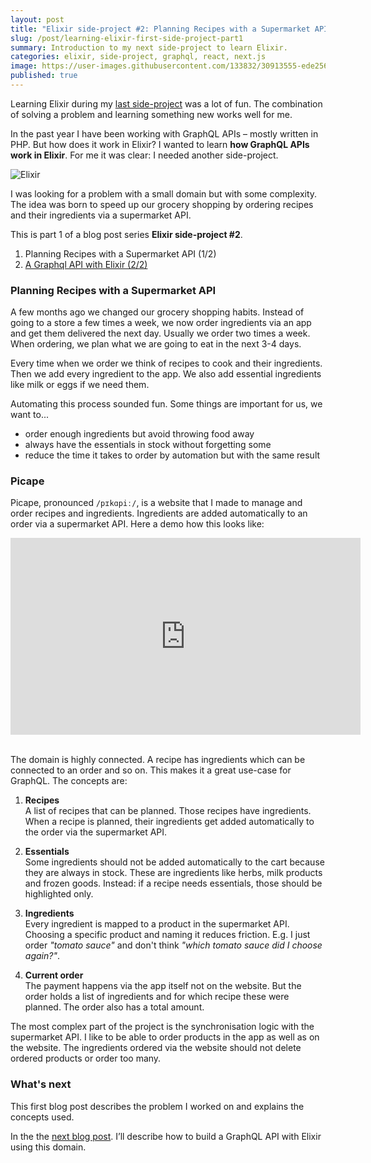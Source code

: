 ```yaml
---
layout: post
title: "Elixir side-project #2: Planning Recipes with a Supermarket API (1/2)"
slug: /post/learning-elixir-first-side-project-part1
summary: Introduction to my next side-project to learn Elixir.
categories: elixir, side-project, graphql, react, next.js
image: https://user-images.githubusercontent.com/133832/30913555-ede256ac-a390-11e7-8f3a-b8e70b00e702.png
published: true
---
```


Learning Elixir during my [last side-project](/post/learning-elixir-first-side-project) was a lot of fun. The combination of solving a problem and learning something new works well for me. 

In the past year I have been working with GraphQL APIs – mostly written in PHP. But how does it work in Elixir? I wanted to learn **how GraphQL APIs work in Elixir**. For me it was clear: I needed another side-project. 

![Elixir](https://user-images.githubusercontent.com/133832/30913555-ede256ac-a390-11e7-8f3a-b8e70b00e702.png)

I was looking for a problem with a small domain but with some complexity. The idea was born to speed up our grocery shopping by ordering recipes and their ingredients via a supermarket API. 

This is part 1 of a blog post series **Elixir side-project #2**.
1. Planning Recipes with a Supermarket API (1/2)
2. [A Graphql API with Elixir (2/2)](/post/learning-elixir-second-side-project-part2)

### Planning Recipes with a Supermarket API
A few months ago we changed our grocery shopping habits. Instead of going to a store a few times a week, we now order ingredients via an app and get them delivered the next day. Usually we order two times a week. When ordering, we plan what we are going to eat in the next 3-4 days.  
 
Every time when we order we think of recipes to cook and their ingredients. Then we add every ingredient to the app. We also add essential ingredients like milk or eggs if we need them. 

Automating this process sounded fun. Some things are important for us, we want to...
* order enough ingredients but avoid throwing food away
* always have the essentials in stock without forgetting some
* reduce the time it takes to order by automation but with the same result

### Picape
Picape, pronounced `/pɪkɑpiː/`, is a website that I made to manage and order recipes and ingredients. Ingredients are added automatically to an order via a supermarket API. Here a demo how this looks like:

<div class="video-container"><iframe width="560" height="315" src="https://www.youtube.com/embed/qhtsn7rZClQ" frameborder="0" allowfullscreen></iframe></div>
<br />

The domain is highly connected. A recipe has ingredients which can be connected to an order and so on. This makes it a great use-case for GraphQL. The concepts are:

1. **Recipes**<br /> 
A list of recipes that can be planned. Those recipes have ingredients. When a recipe is planned, their ingredients get added automatically to the order via the supermarket API.  

2. **Essentials**<br />
Some ingredients should not be added automatically to the cart because they are always in stock. These are ingredients like herbs, milk products and frozen goods. Instead: if a recipe needs essentials, those should be highlighted only.  

3. **Ingredients**<br />
Every ingredient is mapped to a product in the supermarket API. Choosing a specific product and naming it reduces friction. E.g. I just order *"tomato sauce"* and don't think *"which tomato sauce did I choose again?"*.   

4. **Current order**<br />
The payment happens via the app itself not on the website. But the order holds a list of ingredients and for which recipe these were planned. The order also has a total amount. 


The most complex part of the project is the synchronisation logic with the supermarket API. I like to be able to order products in the app as well as on the website. The ingredients ordered via the website should not delete ordered products or order too many.

### What's next
This first blog post describes the problem I worked on and explains the concepts used.

In the the [next blog post](/post/learning-elixir-second-side-project-part2). I’ll describe how to build a GraphQL API with Elixir using this domain.